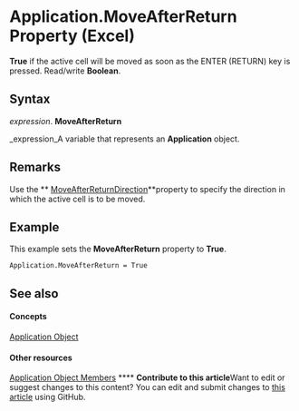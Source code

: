 
# Application.MoveAfterReturn Property (Excel)

 **True** if the active cell will be moved as soon as the ENTER (RETURN) key is pressed. Read/write **Boolean**.


## Syntax

 _expression_. **MoveAfterReturn**

 _expression_A variable that represents an  **Application** object.


## Remarks

Use the  ** [MoveAfterReturnDirection](c11d8e36-755e-c911-de44-8b630b549418.md)**property to specify the direction in which the active cell is to be moved.


## Example

This example sets the  **MoveAfterReturn** property to **True**.


```
Application.MoveAfterReturn = True
```


## See also


#### Concepts


 [Application Object](19b73597-5cf9-4f56-8227-b5211f657f6f.md)
#### Other resources


 [Application Object Members](4cb9ca42-8d07-cc9c-2d80-4eb9a5921e1e.md)
****   **Contribute to this article**Want to edit or suggest changes to this content? You can edit and submit changes to  [this article](https://github.com/jhershey00/VBA_Excel_Test/OpenXMLCon/articles/9cdb96d5-e28a-b30c-25de-55a807d32c25.md) using GitHub.

